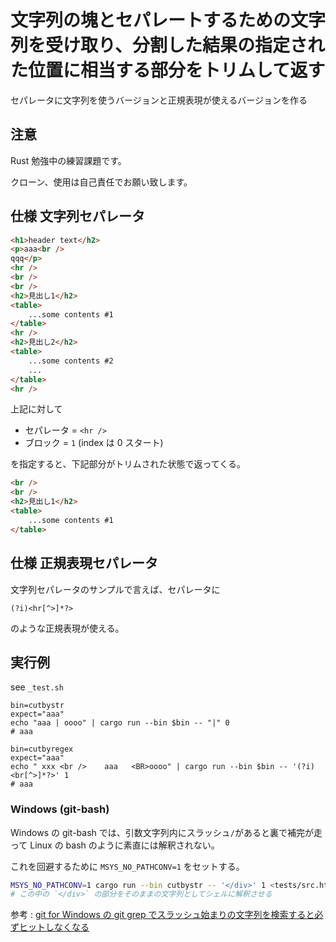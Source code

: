 # 文字列の塊とセパレートするための文字列を受け取り、分割した結果の指定された位置に相当する部分をトリムして返す

セパレータに文字列を使うバージョンと正規表現が使えるバージョンを作る

## 注意

Rust 勉強中の練習課題です。

クローン、使用は自己責任でお願い致します。

## 仕様 文字列セパレータ

```html
<h1>header text</h2>
<p>aaa<br />
qqq</p>
<hr />
<br />
<br />
<h2>見出し1</h2>
<table>
    ...some contents #1
</table>
<hr />
<h2>見出し2</h2>
<table>
    ...some contents #2
    ...
</table>
<hr />
```

上記に対して

- セパレータ = `<hr />`
- ブロック = `1` (index は 0 スタート)

を指定すると、下記部分がトリムされた状態で返ってくる。

```html
<br />
<br />
<h2>見出し1</h2>
<table>
    ...some contents #1
</table>
```

## 仕様 正規表現セパレータ

文字列セパレータのサンプルで言えば、セパレータに

```
(?i)<hr[^>]*?>
```

のような正規表現が使える。

## 実行例

see `_test.sh`
```
bin=cutbystr
expect="aaa"
echo "aaa | oooo" | cargo run --bin $bin -- "|" 0
# aaa

bin=cutbyregex
expect="aaa"
echo " xxx <br />    aaa   <BR>oooo" | cargo run --bin $bin -- '(?i)<br[^>]*?>' 1
# aaa
```
### Windows (git-bash)

Windows の git-bash では、引数文字列内にスラッシュ`/`があると裏で補完が走って Linux の bash のように素直には解釈されない。

これを回避するために `MSYS_NO_PATHCONV=1` をセットする。

```sh
MSYS_NO_PATHCONV=1 cargo run --bin cutbystr -- '</div>' 1 <tests/src.html
# この中の `</div>` の部分をそのままの文字列としてシェルに解釈させる
```

参考 : [git for Windows の git grep でスラッシュ始まりの文字列を検索すると必ずヒットしなくなる](https://qiita.com/tsubasaogawa/items/93722bd4769ff87a8099)
